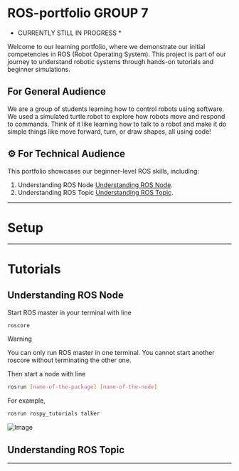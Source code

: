 # ROS-portfolio GROUP 7
* CURRENTLY STILL IN PROGRESS *

Welcome to our learning portfolio, where we demonstrate our initial competencies in ROS (Robot Operating System). This project is part of our journey to understand robotic systems through hands-on tutorials and beginner simulations.



## For General Audience

We are a group of students learning how to control robots using software. We used a simulated turtle robot to explore how robots move and respond to commands. Think of it like learning how to talk to a robot and make it do simple things like move forward, turn, or draw shapes, all using code!


## ⚙️ For Technical Audience

This portfolio showcases our beginner-level ROS skills, including:

1. Understanding ROS Node [Understanding ROS Node](#understanding-ros-node).
2. Understanding ROS Topic [Understanding ROS Topic](#understanding-ros-topic).
---

# Setup
---

# Tutorials

## Understanding ROS Node

Start ROS master in your terminal with line
```bash
roscore
```
> [!WARNING]
> You can only run ROS master in one terminal. You cannot start another roscore without terminating the other one.

Then start a node with line
```bash
rosrun [name-of-the-package] [name-of-the-node]
```
For example, 
```bash
rosrun rospy_tutorials talker
```
![Image](https://github.com/user-attachments/assets/c81751d9-b8eb-4859-a201-d25d61f03bbf)
## Understanding ROS Topic

---
